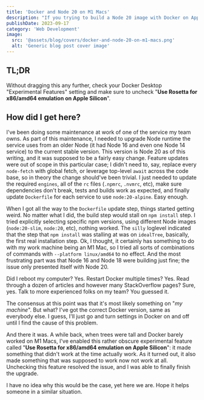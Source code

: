 ```yaml
---
title: 'Docker and Node 20 on M1 Macs'
description: "If you trying to build a Node 20 image with Docker on Apple Silicon while upgrading from an older Node versions, you may get stuck on the `npm install` step. There's an easy fix for it."
publishDate: 2023-09-17
category: 'Web Development'
image:
  src: '@assets/blog/covers/docker-and-node-20-on-m1-macs.png'
  alt: 'Generic blog post cover image'
---
```


## TL;DR

Without dragging this any further, check your Docker Desktop "Experimental Features" setting and make sure to uncheck "**Use Rosetta for x86/amd64 emulation on Apple Silicon**".

## How did I get here?

I've been doing some maintenance at work of one of the service my team owns. As part of this maintenance, I needed to upgrade Node runtime the service uses from an older Node (it had Node 16 and even one Node 14 service) to the current stable version. This version is Node 20 as of this writing, and it was supposed to be a fairly easy change. Feature updates were out of scope in this particular case; I didn't need to, say, replace every `node-fetch` with global fetch, or leverage top-level `await` across the code base, so in theory the change should've been trivial. I just needed to update the required `engines`, all of the `rc` files (`.npmrc`, `.nvmrc`, etc), make sure dependencies don't break, tests and builds work as expected, and finally update `Dockerfile` for each service to use `node:20-alpine`. Easy enough.

When I got all the way to the `Dockerfile` update step, things started getting weird. No matter what I did, the build step would stall on `npm install` step. I tried explicitly selecting specific npm versions, using different Node images (`node:20-slim`, `node:20`, etc), nothing worked. The `silly` loglevel indicated that the step that `npm install` was stalling at was on `idealTree`, basically, the first real installation step. Ok, I thought, it certainly has something to do with my work machine being an M1 Mac, so I tried all sorts of combinations of commands with `--platform linux/amd64` to no effect. And the most frustrating part was that Node 16 and Node 18 were building just fine; the issue only presented itself with Node 20.

Did I reboot my computer? Yes. Restart Docker multiple times? Yes. Read through a dozen of articles and however many StackOverflow pages? Sure, yes. Talk to more experienced folks on my team? You guessed it.

The consensus at this point was that it's most likely something on "_my machine_". But what? I've got the correct Docker version, same as everybody else. I guess, I'll just go and turn settings in Docker on and off until I find the cause of this problem.

And there it was. A while back, when trees were tall and Docker barely worked on M1 Macs, I've enabled this rather obscure experimental feature called "**Use Rosetta for x86/amd64 emulation on Apple Silicon**": it made something that didn't work at the time actually work. As it turned out, it also made something that was supposed to work now not work at all. Unchecking this feature resolved the issue, and I was able to finally finish the upgrade.

I have no idea why this would be the case, yet here we are. Hope it helps someone in a similar situation.
